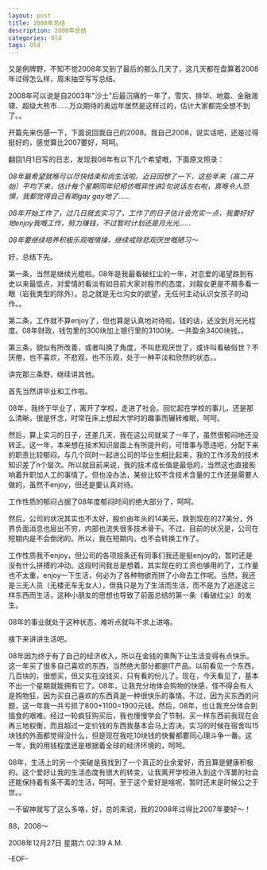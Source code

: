 ```yaml
---
layout: post
title: 2008年总结
description: 2008年总结
categories: Old
tags: Old
---
```

又是例牌野，不知不觉2008年又到了最后的那么几天了，这几天都在盘算着2008年过得怎么样，周末抽空写写总结。

2008年可以说是自2003年"沙士"后最沉痛的一年了，雪灾、排华、地震、金融海啸、超级大熊市......万众期待的奥运年居然是这样过的，估计大家都完全想不到了。。

开篇先来伤感一下，下面说回我自己的2008。我自己2008，说实话吧，还是过得挺好的，感觉算比2007要好，呵呵。

翻回1月1日写的日志，发现我08年有以下几个希望嘅，下面原文照录：

_08年最希望就喺可以尽快结束和尚生活啦。近日回想了一下，这些年来（高二开始）平均下来，估计每个星期同年纪相仿嘅异性讲2句说话左右啦，真喺令人恐惧，我都觉得自己有啲gay gay地了......_

_08年开始工作了，过几日就去实习了，工作了的日子估计会充实一点，我要好好地enjoy我嘅工作，努力赚钱，不过暂时计划还是月光光......_

_08年要继续培养积极乐观嘅情操，继续戒除悲观厌世嘅陋习～_

好，总结下先。

第一条，当然是继续光棍啦。08年是我最看破红尘的一年，对恋爱的渴望跌到有史以来最低点，对爱情的看淡有如目前大家对股市的态度，对靓女更是不屑多看一眼（岩我类型的除外）。总之就是无乜沟女的欲望，无任何主动认识女孩子的动作。。

第二条，工作就不算enjoy了，但也算是认真地对待啦，钱的话，还没到月光光程度。08年财政，钱包里的300块加上银行里的3100块，一共盈余3400块钱。。

第三条，貌似有所改善，或者叫换了角度，不叫悲观厌世了，或许叫看破俗世？不厌倦，也不喜欢，不悲观，也不乐观，处于一种平淡和欣然的状态。。

讲完那三条野，继续讲其他。

首先当然讲毕业和工作啦。

08年，我终于毕业了，离开了学校，走进了社会。回忆起在学校的事儿，还是那么清晰，很是怀念，时常在床上想起大学时的趣事而辗转难眠，呵呵。

然后，算上实习的日子，还差几天，我在这公司就呆了一年了，虽然很郁闷地还没转正。这一年，本来想在技术知识层面上有所提升的，可惜事与愿违吧，分配下来的职责比较郁闷，与几个同时一起进公司的毕业生相比起来，我的工作涉及的技术知识差了n个层次。所以就目前来说，我的技术成长值是最低的，当然这也直接影响着升职加人工的事情了。但也没办法，某些比较不含技术含量的工作还是需要人做的，虽然不enjoy，但还是要认真对待。

工作性质的郁闷占据了08年度郁闷时间的绝大部分了，呵呵。

然后，公司的状况其实也不太好，股价由年头的14美元，跌到现在的27美分，外界负面消息也层出不穷，内部也流失很多技术骨干。不过，目前的状况是，公司在短期内是不会倒闭的。所以，我在短期内，也不会转换工作了。

工作性质我不enjoy，但公司的各项规条还有同事们我还是挺enjoy的，暂时还是没有什么拼搏的冲动。这段时间我总是想着，其实现在的工资也够用的了，工作量也不太重，enjoy一下生活，何必为了各种物欲而拼了小命去工作呢。当然，我还是三无人员（无楼无车无女人），但我只是为了生活而生活，而不是为了追逐这三样东西而生活，这种小朋友的思想也导致了前面总结的第一条（看破红尘）的发生。

08年的事业就处于这种状态，难听点就叫不求上进咯。

接下来讲讲生活吧。

08年因为终于有了自己的经济收入，所以在金钱的熏陶下让生活变得有点快乐。这一年买了很多自己喜欢的东西，当然绝大部分都是IT产品。以前看见一个东西，几百块的，很想买，但又实在没钱买，只有看的份儿了。现在，今天看见了，基本不出一个星期就能拥有它了。08年，让我充分地体会购物的快感，怪不得会有人是购物狂，因为买自己喜欢的东西真是一种很快乐的事情。不过，因为买东西的问题，这一年我一共亏损了800+1100=1900元钱。然后，08年，也让我充分体会到搵食的艰难。经过一轮疯狂购买后，我也慢慢学会了节制，买一样东西前我现在会再三地权衡，而且超过一定价钱的东西我基本会马上否决。实习的时候在宿舍叫15块钱的外面都觉得没什么，但是现在我吃10块钱的快餐都要同心理斗争一番。这一年，我的用钱程度还是根据着全球的经济环境的，呵呵。

08年，生活上的另一个突破是我找到了一个真正的业余爱好，而且算是健康积极的。这个爱好让我的生活态度有很大的转变，让我离开学校进入到这个浑噩的社会还能保持着有条不紊的生活，呵呵。至于这个爱好是啥呢，暂时还未是时候公之于世。。

一不留神就写了这么多咯，好，总的来说，我的2008年过得比2007年要好～！

88，2008～

2008年12月27日 星期六  02:39 A.M.

-EOF-